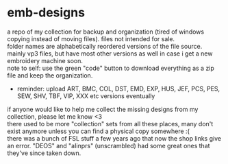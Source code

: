 # emb-designs
a repo of my collection for backup and organization (tired of windows copying instead of moving files).
files not intended for sale.<br/>
folder names are alphabetically reordered versions of the file source.<br/>
mainly vp3 files, but have most other versions as well in case i get a new embroidery machine soon.<br/>
note to self: use the green "code" button to download everything as a zip file and keep the organization.<br/>

* reminder: upload ART, BMC, COL, DST, EMD, EXP, HUS, JEF, PCS, PES, SEW, SHV, TBF, VIP, XXX etc versions eventually

if anyone would like to help me collect the missing designs from my collection, please let me know <3<br/>
there used to be more "collection" sets from all these places, many don't exist anymore unless you can find a physical copy somewhere :(<br/>
there was a bunch of FSL stuff a few years ago that now the shop links give an error. "DEOS" and "aIinprs" (unscrambled) had some great ones that they've since taken down.
